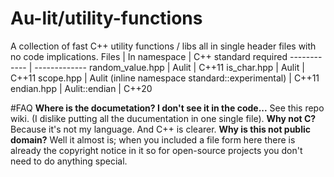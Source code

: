 # Au-lit/utility-functions
A collection of fast C++ utility functions / libs all in single header files with no code implications.
Files | In namespace | C++ standard required
------------ | -------------
random_value.hpp | Aulit | C++11
is_char.hpp | Aulit | C++11
scope.hpp | Aulit (inline namespace standard::experimental) | C++11
endian.hpp | Aulit::endian | C++20

#FAQ
**Where is the documetation? I don't see it in the code...**
See this repo wiki. (I dislike putting all the ducumentation in one single file).
**Why not C?**
Because it's not my language. And C++ is clearer.
**Why is this not public domain?**
Well it almost is; when you included a file form here there is already the copyright notice in it so for open-source projects you don't need to do anything special.